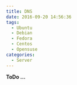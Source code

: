 ```yaml
---
title: DNS
date: 2016-09-20 14:56:36
tags:
  - Ubuntu
  - Debian
  - Fedora
  - Centos
  - Opensuse
categories:
  - Server
---
```


**ToDo ...**
